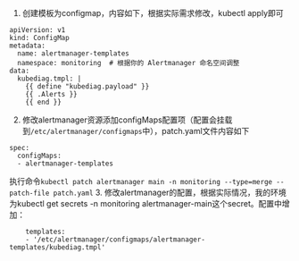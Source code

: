 1. 创建模板为configmap，内容如下，根据实际需求修改，kubectl apply即可
```
apiVersion: v1
kind: ConfigMap
metadata:
  name: alertmanager-templates
  namespace: monitoring  # 根据你的 Alertmanager 命名空间调整
data:
  kubediag.tmpl: |
    {{ define "kubediag.payload" }}
    {{ .Alerts }}
    {{ end }}
```  
2. 修改alertmanager资源添加configMaps配置项（配置会挂载到`/etc/alertmanager/configmaps`中），patch.yaml文件内容如下
```
spec:
  configMaps:
  - alertmanager-templates
```
执行命令`kubectl patch alertmanager main -n monitoring --type=merge --patch-file patch.yaml`
3. 修改alertmanager的配置，根据实际情况，我的环境为kubectl get secrets -n monitoring  alertmanager-main这个secret。配置中增加：
```
    templates:
    - '/etc/alertmanager/configmaps/alertmanager-templates/kubediag.tmpl'
```